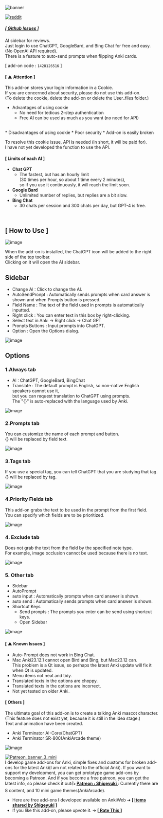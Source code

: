 
![banner](https://github.com/shigeyukey/Anki-Terminator-/assets/124401518/8141ce68-9f0a-4eb9-8f99-e418a879baa2)


[![reddit](https://github.com/shigeyukey/AnkiRestart/assets/124401518/85368aad-6f50-4335-8858-7a30a66fb065)](https://www.reddit.com/user/Shige-yuki)

#####   [ [ Github Issues ] ](https://github.com/shigeyukey/Anki-Terminator-/issues)

AI sidebar for reviews. <br>
Just login to use ChatGPT, GoogleBard, and Bing Chat for free and easy.<br>
(No OpenAI API required).<br>
There is a feature to auto-send prompts when flipping Anki cards.<br>

[ add-on code : `1428126516` ]<br> 

#### [ ▲ Attention ]
 This add-on stores your login information in a Cookie.<br>
 If you are concerned about security, please do not use this add-on.<br>
(To delete the cookie, delete the add-on or delete the User_files folder.)<br>

*  Advantages of using cookie
    * No need for tedious 2-step authentication
    * Free AI can be used as much as you want (no need for API)
<br>
*  Disadvantages of using cookie 
    * Poor security
    * Add-on is easily broken<br>

To resolve this cookie issue, API is needed (in short, it will be paid for).<br>
I have not yet developed the function to use the API.<br>

#### [ Limits of each AI ]<br>
 * **Chat GPT**
    * The fastest, but has an hourly limit<br>
 (30 times per hour, so about 1 time every 2 minutes), <br>
 so if you use it continuously, it will reach the limit soon.
 * **Google Bard** 
    * Unlimited number of replies, but replies are a bit slow.
 * **Bing Chat** 
    * 30 chats per session and 300 chats per day, but GPT-4 is free.
<br>

 ## [ How to Use ]


![image](https://github.com/shigeyukey/Anki-Terminator-/assets/124401518/29e4db70-2b95-4613-84b7-f4261d49cc92)<br>

When the add-on is installed, the ChatGPT icon will be added to the right side of the top toolbar.<br>
Clicking on it will open the AI sidebar.<br>


## Sidebar

* Change AI : Click to change the AI.
* AutoSendPronpt : Automatically sends prompts when card answer is shown and when Pronpts button is pressed.
* Field Name : The text of the field used in prompts is automatically inputted.
 * Right click : You can enter text in this box by right-clicking.
 * Select text in Anki -> Right click -> Chat GPT
* Pronpts Buttons : Input prompts into ChatGPT.
* Option : Open the Options dialog.


![image](https://github.com/shigeyukey/Anki-Terminator-/assets/124401518/4a6aa260-407f-412e-82c9-3df052ecef71)<br>

## Options

### 1.Always tab

*  AI : ChatGPT, GoogleBard, BingChat
*  Translate : The default prompt is English, so non-native English speakers cannot use it,<br>
   but you can request translation to ChatGPT using prompts.<br>
   The "{}" is auto-replaced with the language used by Anki.<br>

![image](https://github.com/shigeyukey/Anki-Terminator-/assets/124401518/cacdeb42-663f-4724-8bd5-94a67daf17df)<br>

### 2.Prompts tab

You can customize the name of each prompt and button.<br>
{} will be replaced by field text.<br>

![image](https://github.com/shigeyukey/Anki-Terminator-/assets/124401518/49657f12-7dd0-421b-84d1-bd8715f82dc2)<br>


### 3.Tags tab

If you use a special tag, you can tell ChatGPT that you are studying that tag.<br>
{} will be replaced by tag.<br>

![image](https://github.com/shigeyukey/Anki-Terminator-/assets/124401518/8f0b6011-91eb-493d-88e9-28a82c71e7f6)<br>

### 4.Priority Fields tab

This add-on grabs the text to be used in the prompt from the first field.<br>
You can specify which fields are to be prioritized.<br>

![image](https://github.com/shigeyukey/Anki-Terminator-/assets/124401518/237ea7b3-fc17-4988-bf13-c0dc65f48bed)<br>

### 4. Exclude tab

Does not grab the text from the field by the specified note type.<br>
For example, image occlusion cannot be used because there is no text.<br>

![image](https://github.com/shigeyukey/Anki-Terminator-/assets/124401518/9185a136-08b9-4a85-812c-f39fe98bc1f8)<br>

### 5. Other tab

* Sidebar
* AutoPrompt
 * auto input : Automatically prompts when card answer is shown.
 * auto send : Automatically sends prompts when card answer is shown.
* Shortcut Keys
  * Send pronpts : The prompts you enter can be send using shortcut keys.
  * Open Sidebar

![image](https://github.com/shigeyukey/Anki-Terminator-/assets/124401518/9952f1b2-b95a-4809-ac4b-50a28cf1b0a2)


### 



#### [ ▲ Known Issues ]
* Auto-Prompt does not work in Bing Chat.
* Mac Anki23.12.1 cannot open Bird and Bing, but Mac23.12 can. <br>
This problem is a Qt issue, so perhaps the latest Anki update will fix it when Qt is updated. <br>
* Menu items not neat and tidy.
* Translated texts in the options are choppy.
* Translated texts in the options are incorrect.
* Not yet tested on older Anki.

#### [ Others ]

The ultimate goal of this add-on is to create a talking Anki mascot character.<br>
(This feature does not exist yet, because it is still in the idea stage.)<br>
Text and animation have been created.<br>
* Anki Terminator AI-Core(ChatGPT)
* Anki Terminator SR-800(AnkiArcade theme)

![image](https://github.com/shigeyukey/Anki-Terminator-/assets/124401518/676d6880-f396-4994-bd3b-1436b851c1d6)



[![Patreon_banner_3_mini](https://github.com/shigeyukey/Pokemanki-Gold/assets/124401518/7f700af6-90f0-4a05-b0fe-c3a4524c2c8d)](http://patreon.com/Shigeyuki)  <br>
I develop game add-ons for Anki, simple fixes and customs for broken add-ons for the latest Anki(I am not related to the official Anki). If you want to support my development, you can get prototype game add-ons by becoming a Patreon. And if you become a free patreon, you can get the latest info, so please check it out👍 **[ Patreon : Shigeyuki ](https://www.patreon.com/Shigeyuki)**  : Currently there are 8 content, and 10 mini game themes(AnkiArcade). <br>
* Here are free add-ons I developed available on AnkiWeb ➔ **[ [Items shared by Shigeyuki](https://ankiweb.net/shared/by-author/1428126516) ]**<br>
* If you like this add-on, please upvote it. ➔ **[[  Rate This ](https://ankiweb.net/shared/review/1428126516) ]**
